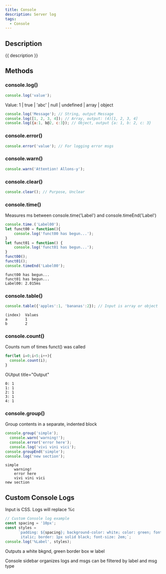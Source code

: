 ```yaml
---
title: Console
description: Server log
tags:
  - Console
---
```


## Description

{{ description }}

## Methods

### console.log()

```js
console.log('value');
```

Value: 1 | true | 'abc' | null | undefined | array | object

```js title="Examples"
console.log('Message'); // String, output Message
console.log([1, 2, 3, 4]); // Array, output: (4)[1, 2, 3, 4]
console.log({a:1, b@2, c:3}); // Object, output {a: 1, b: 2, c: 3}
```

### console.error()

```js
console.error('value'); // For logging error msgs
```

### console.warn()

```js
console.warn('Attention! Allons-y');
```

### console.clear()

```js
console.clear(); // Purpose, Unclear
```

### console.time() 

Measures ms between console.time('Label') and console.timeEnd('Label')

```js title="Example"
console.time.('Label00');
let funct00 = function(){
    console.log('funct00 has begun...');
}
let funct01 = function() {
    console.log('funct01 has begun...');
}
funct00();
funct01();
console.timeEnd('Label00');
```

```console title="Output"
funct00 has begun...
funct01 has begun...
Label00: 2.015ms
```

### console.table()

```js
console.table({'apples':1, 'bananas':2}); // Input is array or object
```

```console title="Output"
(index)  Values
a        1
b        2
```

### console.count() 

Counts num of times funct() was called

```js title="Example"
for(let i=0;i<5;i++){
  console.count(i);
}
```

OUtput title="Output"
```console
0: 1
1: 1
2: 1
3: 1
4: 1
```

### console.group()

Group contents in a separate, indented block

```js title="Example"
console.group('simple');
  console.warn('warning!');
  console.error('error here');
  console.log('vivi vini vici');
console.groupEnd('simple');
console.log('new section');
```

```console title="Output"
simple
    warning!
    error here
    vivi vini vici
new section
```

## Custom Console Logs

Input is CSS.  Logs will replace %c

```js title="Example"
// Custom Console log example
const spacing = '10px';
const styles = 
      `padding: ${spacing}; background-color: white; color: green; font-style: 
       italic; border: 1px solid black; font-size: 2em;`;
console.log('%Label', styles);
```

Outputs a white bkgnd, green border box w label

Console sidebar organizes logs and msgs can be filtered by label and msg type

